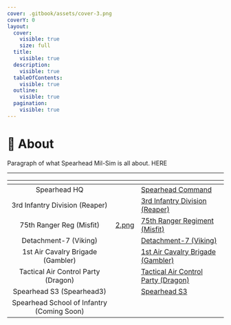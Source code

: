 ```yaml
---
cover: .gitbook/assets/cover-3.png
coverY: 0
layout:
  cover:
    visible: true
    size: full
  title:
    visible: true
  description:
    visible: true
  tableOfContents:
    visible: true
  outline:
    visible: true
  pagination:
    visible: true
---
```


# 🚀 About

Paragraph of what Spearhead Mil-Sim is all about. HERE

***

<table data-card-size="large" data-view="cards" data-full-width="false"><thead><tr><th align="center"></th><th data-hidden data-card-cover data-type="files"></th><th data-hidden data-card-target data-type="content-ref"></th></tr></thead><tbody><tr><td align="center">Spearhead HQ</td><td></td><td><a href="https://app.gitbook.com/o/UHYNUTADKJpvEtsVhCer/s/Ao4VfgHnr7pWIGbZqCtF/">Spearhead Command</a></td></tr><tr><td align="center">3rd Infantry Division (Reaper)</td><td></td><td><a href="https://app.gitbook.com/o/UHYNUTADKJpvEtsVhCer/s/IXubIfmz7y4e6SI75Ova/">3rd Infantry Division (Reaper)</a></td></tr><tr><td align="center">75th Ranger Reg (Misfit)</td><td><a href=".gitbook/assets/2.png">2.png</a></td><td><a href="https://app.gitbook.com/o/UHYNUTADKJpvEtsVhCer/s/0MnmXyOPm0Y6PmCwRrq2/">75th Ranger Regiment (Misfit)</a></td></tr><tr><td align="center">Detachment-7 (Viking)</td><td></td><td><a href="https://app.gitbook.com/o/UHYNUTADKJpvEtsVhCer/s/LkyfTlw53TqPFCKn0jSg/">Detachment-7 (Viking)</a></td></tr><tr><td align="center">1st Air Cavalry Brigade (Gambler)</td><td></td><td><a href="https://app.gitbook.com/o/UHYNUTADKJpvEtsVhCer/s/Pr0ZPzReiOs3xrrvMVlA/">1st Air Cavalry Brigade (Gambler)</a></td></tr><tr><td align="center">Tactical Air Control Party (Dragon)</td><td></td><td><a href="https://app.gitbook.com/o/UHYNUTADKJpvEtsVhCer/s/Tp20LdzdPjDX7uO0If22/">Tactical Air Control Party (Dragon)</a></td></tr><tr><td align="center">Spearhead S3 (Spearhead3)</td><td></td><td><a href="https://app.gitbook.com/o/UHYNUTADKJpvEtsVhCer/s/6HOPEnn0KKfye2encrKd/">Spearhead S3</a></td></tr><tr><td align="center">Spearhead School of Infantry (Coming Soon)</td><td></td><td></td></tr></tbody></table>










